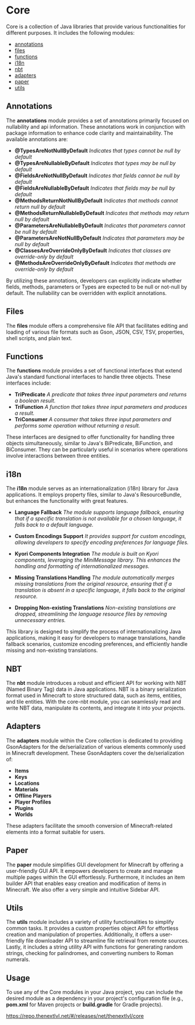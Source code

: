 # Core

Core is a collection of Java libraries that provide various functionalities for different purposes. It includes the
following modules:

- [annotations](#annotations)
- [files](#files)
- [functions](#functions)
- [i18n](#i18n)
- [nbt](#nbt)
- [adapters](#adapters)
- [paper](#paper)
- [utils](#utils)

## Annotations

The **annotations** module provides a set of annotations primarily focused on nullability and api information. These
annotations work in conjunction with package information to enhance code clarity and maintainability. The available
annotations are:

- **@TypesAreNotNullByDefault** _Indicates that types cannot be null by default_
- **@TypesAreNullableByDefault** _Indicates that types may be null by default_
- **@FieldsAreNotNullByDefault** _Indicates that fields cannot be null by default_
- **@FieldsAreNullableByDefault** _Indicates that fields may be null by default_
- **@MethodsReturnNotNullByDefault** _Indicates that methods cannot return null by default_
- **@MethodsReturnNullableByDefault** _Indicates that methods may return null by default_
- **@ParametersAreNullableByDefault** _Indicates that parameters cannot be null by default_
- **@ParametersAreNotNullByDefault** _Indicates that parameters may be null by default_
- **@ClassesAreOverrideOnlyByDefault** _Indicates that classes are override-only by default_
- **@MethodsAreOverrideOnlyByDefault** _Indicates that methods are override-only by default_

By utilizing these annotations, developers can explicitly indicate whether fields, methods, parameters or Types are
expected to be null or not-null by default. The nullability can be overridden with explicit annotations.

## Files

The **files** module offers a comprehensive file API that facilitates editing and loading of various file formats such
as Gson, JSON, CSV, TSV, properties, shell scripts, and plain text.

## Functions

The **functions** module provides a set of functional interfaces that extend Java's standard functional interfaces to
handle three objects. These interfaces include:

- **TriPredicate** _A predicate that takes three input parameters and returns a boolean result._
- **TriFunction** _A function that takes three input parameters and produces a result._
- **TriConsumer** _A consumer that takes three input parameters and performs some operation without returning a result._

These interfaces are designed to offer functionality for handling three objects simultaneously, similar to Java's
BiPredicate, BiFunction, and BiConsumer. They can be particularly useful in scenarios where operations involve
interactions between three entities.

## i18n

The **i18n** module serves as an internationalization (i18n) library for Java applications. It employs property files,
similar to Java's ResourceBundle, but enhances the functionality with great features.

- **Language Fallback** _The module supports language fallback, ensuring that if a specific translation is not available
  for a chosen language, it falls back to a default language._

- **Custom Encodings Support** _It provides support for custom encodings, allowing developers to specify encoding
  preferences for language files._

- **Kyori Components Integration** _The module is built on Kyori components, leveraging the MiniMessage library. This
  enhances the handling and formatting of internationalized messages._

- **Missing Translations Handling** _The module automatically merges missing translations from the original resource,
  ensuring that if a translation is absent in a specific language, it falls back to the original resource._

- **Dropping Non-existing Translations** _Non-existing translations are dropped, streamlining the language resource
  files by removing unnecessary entries._

This library is designed to simplify the process of internationalizing Java applications, making it easy for
developers to manage translations, handle fallback scenarios, customize encoding preferences, and efficiently handle
missing and non-existing translations.

## NBT

The **nbt** module introduces a robust and efficient API for working with NBT (Named Binary Tag) data in Java
applications. NBT is a binary serialization format used in Minecraft to store structured data, such as items, entities,
and tile entities. With the core-nbt module, you can seamlessly read and write NBT data, manipulate its contents, and
integrate it into your projects.

## Adapters

The **adapters** module within the Core collection is dedicated to providing GsonAdapters for the de/serialization of
various elements commonly used in Minecraft development. These GsonAdapters cover the de/serialization of:

- **Items**
- **Keys**
- **Locations**
- **Materials**
- **Offline Players**
- **Player Profiles**
- **Plugins**
- **Worlds**

These adapters facilitate the smooth conversion of Minecraft-related elements into a format suitable for users.

## Paper

The **paper** module simplifies GUI development for Minecraft by offering a user-friendly GUI API. It empowers
developers to create and manage multiple pages within the GUI effortlessly. Furthermore, it includes an item builder API
that enables easy creation and modification of items in Minecraft. We also offer a very simple and intuitive Sidebar
API.

## Utils

The **utils** module includes a variety of utility functionalities to simplify common tasks. It provides a custom
properties object API for effortless creation and manipulation of properties. Additionally, it offers a user-friendly
file downloader API to streamline file retrieval from remote sources. Lastly, it includes a string utility API with
functions for generating random strings, checking for palindromes, and converting numbers to Roman numerals.

## Usage

To use any of the Core modules in your Java project, you can include the desired module as a dependency in your
project's configuration file (e.g., **pom.xml** for Maven projects or **build.gradle** for Gradle projects).

https://repo.thenextlvl.net/#/releases/net/thenextlvl/core
